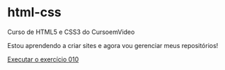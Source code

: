 # html-css
Curso de HTML5 e CSS3 do CursoemVideo

Estou aprendendo a criar sites e agora vou gerenciar meus repositórios!

<a href="https://jpauloaraujo.github.io/html-css/desafio_010/index.html"> Executar o exercício 010 </a>